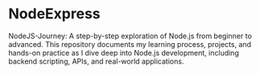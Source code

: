 # NodeExpress
 NodeJS-Journey: A step-by-step exploration of Node.js from beginner to advanced. This repository documents my learning process, projects, and hands-on practice as I dive deep into Node.js development, including backend scripting, APIs, and real-world applications.
